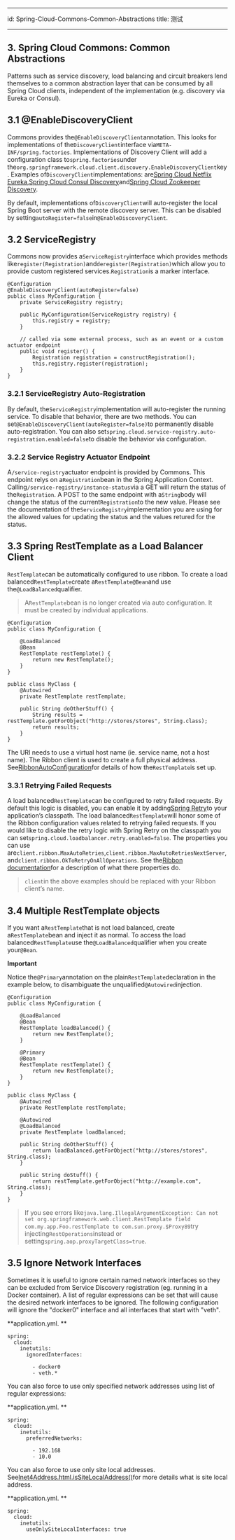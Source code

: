* * *

id: Spring-Cloud-Commons-Common-Abstractions title: 测试

* * *

## 3. Spring Cloud Commons: Common Abstractions

Patterns such as service discovery, load balancing and circuit breakers lend themselves to a common abstraction layer that can be consumed by all Spring Cloud clients, independent of the implementation \(e.g. discovery via Eureka or Consul\).

## 3.1 @EnableDiscoveryClient

Commons provides the`@EnableDiscoveryClient`annotation. This looks for implementations of the`DiscoveryClient`interface via`META-INF/spring.factories`. Implementations of Discovery Client will add a configuration class to`spring.factories`under the`org.springframework.cloud.client.discovery.EnableDiscoveryClient`key. Examples of`DiscoveryClient`implementations: are[Spring Cloud Netflix Eureka](https://cloud.spring.io/spring-cloud-netflix/),[Spring Cloud Consul Discovery](https://cloud.spring.io/spring-cloud-consul/)and[Spring Cloud Zookeeper Discovery](https://cloud.spring.io/spring-cloud-zookeeper/).

By default, implementations of`DiscoveryClient`will auto-register the local Spring Boot server with the remote discovery server. This can be disabled by setting`autoRegister=false`in`@EnableDiscoveryClient`.

## 3.2 ServiceRegistry

Commons now provides a`ServiceRegistry`interface which provides methods like`register(Registration)`and`deregister(Registration)`which allow you to provide custom registered services.`Registration`is a marker interface.

    @Configuration
    @EnableDiscoveryClient(autoRegister=false)
    public class MyConfiguration {
        private ServiceRegistry registry;
    
        public MyConfiguration(ServiceRegistry registry) {
            this.registry = registry;
        }
    
        // called via some external process, such as an event or a custom actuator endpoint
        public void register() {
            Registration registration = constructRegistration();
            this.registry.register(registration);
        }
    }
    

### 3.2.1 ServiceRegistry Auto-Registration

By default, the`ServiceRegistry`implementation will auto-register the running service. To disable that behavior, there are two methods. You can set`@EnableDiscoveryClient(autoRegister=false)`to permanently disable auto-registration. You can also set`spring.cloud.service-registry.auto-registration.enabled=false`to disable the behavior via configuration.

### 3.2.2 Service Registry Actuator Endpoint

A`/service-registry`actuator endpoint is provided by Commons. This endpoint relys on a`Registration`bean in the Spring Application Context. Calling`/service-registry/instance-status`via a GET will return the status of the`Registration`. A POST to the same endpoint with a`String`body will change the status of the current`Registration`to the new value. Please see the documentation of the`ServiceRegistry`implementation you are using for the allowed values for updating the status and the values retured for the status.

## 3.3 Spring RestTemplate as a Load Balancer Client

`RestTemplate`can be automatically configured to use ribbon. To create a load balanced`RestTemplate`create a`RestTemplate@Bean`and use the`@LoadBalanced`qualifier.

> A`RestTemplate`bean is no longer created via auto configuration. It must be created by individual applications.

    @Configuration
    public class MyConfiguration {
    
        @LoadBalanced
        @Bean
        RestTemplate restTemplate() {
            return new RestTemplate();
        }
    }
    
    public class MyClass {
        @Autowired
        private RestTemplate restTemplate;
    
        public String doOtherStuff() {
            String results = restTemplate.getForObject("http://stores/stores", String.class);
            return results;
        }
    }
    

The URI needs to use a virtual host name \(ie. service name, not a host name\). The Ribbon client is used to create a full physical address. See[RibbonAutoConfiguration](https://github.com/spring-cloud/spring-cloud-netflix/blob/master/spring-cloud-netflix-core/src/main/java/org/springframework/cloud/netflix/ribbon/RibbonAutoConfiguration.java)for details of how the`RestTemplate`is set up.

### 3.3.1 Retrying Failed Requests

A load balanced`RestTemplate`can be configured to retry failed requests. By default this logic is disabled, you can enable it by adding[Spring Retry](https://github.com/spring-projects/spring-retry)to your application’s classpath. The load balanced`RestTemplate`will honor some of the Ribbon configuration values related to retrying failed requests. If you would like to disable the retry logic with Spring Retry on the classpath you can set`spring.cloud.loadbalancer.retry.enabled=false`. The properties you can use are`client.ribbon.MaxAutoRetries`,`client.ribbon.MaxAutoRetriesNextServer`, and`client.ribbon.OkToRetryOnAllOperations`. See the[Ribbon documentation](https://github.com/Netflix/ribbon/wiki/Getting-Started#the-properties-file-sample-clientproperties)for a description of what there properties do.

> `client`in the above examples should be replaced with your Ribbon client’s name.

## 3.4 Multiple RestTemplate objects

If you want a`RestTemplate`that is not load balanced, create a`RestTemplate`bean and inject it as normal. To access the load balanced`RestTemplate`use the`@LoadBalanced`qualifier when you create your`@Bean`.

**Important**

Notice the`@Primary`annotation on the plain`RestTemplate`declaration in the example below, to disambiguate the unqualified`@Autowired`injection.

    @Configuration
    public class MyConfiguration {
    
        @LoadBalanced
        @Bean
        RestTemplate loadBalanced() {
            return new RestTemplate();
        }
    
        @Primary
        @Bean
        RestTemplate restTemplate() {
            return new RestTemplate();
        }
    }
    
    public class MyClass {
        @Autowired
        private RestTemplate restTemplate;
    
        @Autowired
        @LoadBalanced
        private RestTemplate loadBalanced;
    
        public String doOtherStuff() {
            return loadBalanced.getForObject("http://stores/stores", String.class);
        }
    
        public String doStuff() {
            return restTemplate.getForObject("http://example.com", String.class);
        }
    }
    

> If you see errors like`java.lang.IllegalArgumentException: Can not set org.springframework.web.client.RestTemplate field com.my.app.Foo.restTemplate to com.sun.proxy.$Proxy89`try injecting`RestOperations`instead or setting`spring.aop.proxyTargetClass=true`.

## 3.5 Ignore Network Interfaces

Sometimes it is useful to ignore certain named network interfaces so they can be excluded from Service Discovery registration \(eg. running in a Docker container\). A list of regular expressions can be set that will cause the desired network interfaces to be ignored. The following configuration will ignore the "docker0" interface and all interfaces that start with "veth".

**application.yml. **

    spring:
      cloud:
        inetutils:
          ignoredInterfaces:
    
            - docker0
            - veth.*
    

You can also force to use only specified network addresses using list of regular expressions:

**application.yml. **

    spring:
      cloud:
        inetutils:
          preferredNetworks:
    
            - 192.168
            - 10.0
    

You can also force to use only site local addresses. See[Inet4Address.html.isSiteLocalAddress\(\)](https://docs.oracle.com/javase/8/docs/api/java/net/Inet4Address.html#isSiteLocalAddress--)for more details what is site local address.

**application.yml. **

    spring:
      cloud:
        inetutils:
          useOnlySiteLocalInterfaces: true